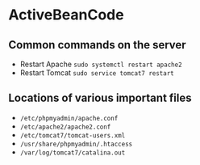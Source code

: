 # ActiveBeanCode

## Common commands on the server

* Restart Apache `sudo systemctl restart apache2`
* Restart Tomcat `sudo service tomcat7 restart`

## Locations of various important files

* `/etc/phpmyadmin/apache.conf`
* `/etc/apache2/apache2.conf`
* `/etc/tomcat7/tomcat-users.xml`
* `/usr/share/phpmyadmin/.htaccess`
* `/var/log/tomcat7/catalina.out`
